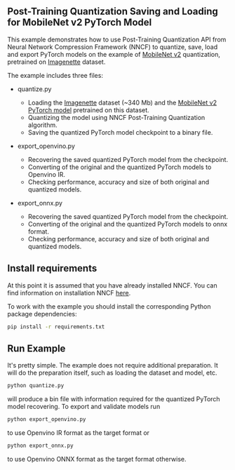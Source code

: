 ## Post-Training Quantization Saving and Loading for MobileNet v2 PyTorch Model

This example demonstrates how to use Post-Training Quantization API from Neural Network Compression Framework (NNCF) to quantize, save, load and export PyTorch models on the example of [MobileNet v2](https://huggingface.co/alexsu52/mobilenet_v2_imagenette) quantization, pretrained on [Imagenette](https://github.com/fastai/imagenette) dataset.

The example includes three files:

- quantize.py
  - Loading the [Imagenette](https://github.com/fastai/imagenette) dataset (~340 Mb) and the [MobileNet v2 PyTorch model](https://huggingface.co/alexsu52/mobilenet_v2_imagenette) pretrained on this dataset.
  - Quantizing the model using NNCF Post-Training Quantization algorithm.
  - Saving the quantized PyTorch model checkpoint to a binary file.

- export_openvino.py
  - Recovering the saved quantized PyTorch model from the checkpoint.
  - Converting of the original and the quantized PyTorch models to Openvino IR.
  - Checking performance, accuracy and size of both original and quantized models.

- export_onnx.py
  - Recovering the saved quantized PyTorch model from the checkpoint.
  - Converting of the original and the quantized PyTorch models to onnx format.
  - Checking performance, accuracy and size of both original and quantized models.

## Install requirements

At this point it is assumed that you have already installed NNCF. You can find information on installation NNCF [here](https://github.com/openvinotoolkit/nncf#user-content-installation).

To work with the example you should install the corresponding Python package dependencies:

```bash
pip install -r requirements.txt
```

## Run Example

It's pretty simple. The example does not require additional preparation. It will do the preparation itself, such as loading the dataset and model, etc.

```bash
python quantize.py
```

will produce a bin file with information required for the quantized PyTorch model recovering. To export and validate models run

```bash
python export_openvino.py
```

to use Openvino IR format as the target format or

```bash
python export_onnx.py
```

to use Openvino ONNX format as the target format otherwise.

